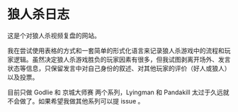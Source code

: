 # 狼人杀日志
这是个对狼人杀视频复盘的网站。

我在尝试使用表格的方式和一套简单的形式化语言来记录狼人杀游戏中的流程和玩家逻辑。虽然决定狼人杀游戏胜负的玩家因素有很多，但我试图剥离开场外、发言状态等信息，只保留发言中对自己身份的叙述、对其他玩家的评价（好人或狼人）以及投票。

目前只做 Godlie 和 京城大师赛 两个系列，Lyingman 和 Pandakill 太过于久远就不会做了。如果希望我做其他系列可以提 issue 。
